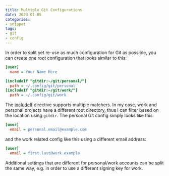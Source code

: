 ```yaml
---
title: Multiple Git Configurations
date: 2023-01-05
categories:
- snippet
tags:
- git
- config
---
```


In order to split yet re-use as much configuration for Git as possible, you can create one root configuration that looks similar to this:

```ini
[user]
  name = Your Name Here

[includeIf "gitdir:~/git/personal/"]
  path = ~/.config/git/personal
[includeIf "gitdir:~/git/work/"]
  path = ~/.config/git/work
```

The [includeIf](https://git-scm.com/docs/git-config#_includes) directive supports multiple matchers. In my case, work and personal projects have a different root directory, thus I can filter based on the location using `gitdir`. The personal Git config simply looks like this:

```ini
[user]
  email = personal.email@example.com
```

and the work related config like this using a different email address:

```ini
[user]
  email = first.last@work.example
```

Additional settings that are different for personal/work accounts can be split the same way, e.g. in order to use a different signing key for work.
